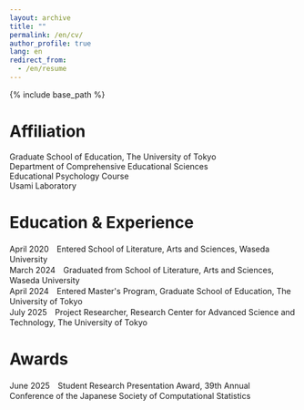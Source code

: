 ```yaml
---
layout: archive
title: ""
permalink: /en/cv/
author_profile: true
lang: en
redirect_from:
  - /en/resume
---
```


{% include base_path %}

Affiliation
======
Graduate School of Education, The University of Tokyo  
Department of Comprehensive Educational Sciences  
Educational Psychology Course  
Usami Laboratory

Education & Experience
======
April 2020　Entered School of Literature, Arts and Sciences, Waseda University  
March 2024　Graduated from School of Literature, Arts and Sciences, Waseda University  
April 2024　Entered Master's Program, Graduate School of Education, The University of Tokyo  
July 2025　Project Researcher, Research Center for Advanced Science and Technology, The University of Tokyo

Awards
======
June 2025　Student Research Presentation Award, 39th Annual Conference of the Japanese Society of Computational Statistics
